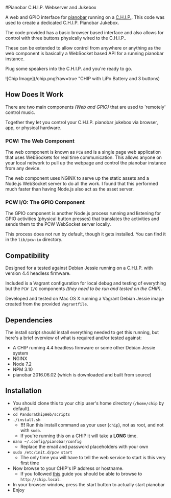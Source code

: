 #Pianobar C.H.I.P. Webserver and Jukebox

A web and GPIO interface for [pianobar](https://github.com/PromyLOPh/pianobar) running on a [C.H.I.P.](https://getchip.com/pages/chip). This code was used to create a dedicated C.H.I.P. Pianobar Jukebox.

The code provided has a basic browser based interface and also allows for control with three buttons physically wired to the C.H.I.P.. 

These can be extended to allow control from anywhere or anything as the web component is basically a WebSocket based API for a running pianobar instance.

Plug some speakers into the C.H.I.P. and you're ready to go.

![Chip Image](/chip.png?raw=true "CHIP with LiPo Battery and 3 buttons)

## How Does It Work
There are two main components *(Web and GPIO)* that are used to 'remotely' control music. 

Together they let you control your C.H.I.P. pianobar jukebox via browser, app, or physical hardware.
   
### PCW: The Web Component
The web component is known as `PCW` and is a single page web application that uses WebSockets for real time communication. This allows anyone on your local network to pull up the webpage and control the pianobar instance from any device.

The web component uses NGINX to serve up the static assets and a Node.js WebSocket server to do all the work. I found that this performed much faster than having Node.js also act as the asset server.

### PCW I/O: The GPIO Component
The GPIO component is another Node.js process running and listening for GPIO activities (physical button presses) that translates the activities and sends them to the PCW WebSocket server locally.

This process does not run by default, though it gets installed. You can find it in the `lib/pcw-io` directory.
   
## Compatibility
Designed for a tested against Debian Jessie running on a C.H.I.P. with version 4.4 headless firmware.

Included is a Vagrant configuration for local debug and testing of everything but the `PCW I/O` components *(they need to be run and tested on the CHIP)*.
   
Developed and tested on Mac OS X running a Vagrant Debian Jessie image created from the provided `Vagrantfile`.   

## Dependencies

The install script should install everything needed to get this running, but here's a brief overview of what is required and/or tested against:

- A CHIP running 4.4 headless firmware or some other Debian Jessie system
- NGINX
- Node 7.2
- NPM 3.10
- pianobar 2016.06.02 (which is downloaded and built from source)

## Installation

- You should clone this to your chip user's home directory (`/home/chip` by default).    
- `cd PandoraChipWeb/scripts`
- `./install.sh`
    + **!!!** Run this install command as your user (`chip`), not as root, and not with `sudo`.
    + If you're running this on a CHIP it will take a **LONG** time.
- `nano ~/.config/pianobar/config`
    + Replace the email and password placeholders with your own
- `sudo /etc/init.d/pcw start`
    + The only time you will have to tell the web service to start is this very first time
- Now browse to your CHIP's IP address or hostname.
     + If you followed [this](http://docs.getchip.com/chip.html#zero-configuration-networking) guide you should be able to browse to `http://chip.local`.
- In your browser window, press the start button to actually start pianobar
- Enjoy

